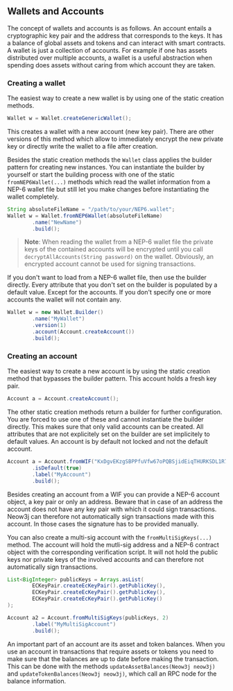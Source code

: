 ## Wallets and Accounts

The concept of wallets and accounts is as follows. An account entails a
cryptographic key pair and the address that corresponds to the keys. It has a
balance of global assets and tokens and can interact with smart contracts.
A wallet is just a collection of accounts. For example if one has assets
distributed over multiple accounts, a wallet is a useful abstraction when
spending does assets without caring from which account they are taken.


### Creating a wallet

The easiest way to create a new wallet is by using one of the static creation 
methods. 

```java
Wallet w = Wallet.createGenericWallet();
```

This creates a wallet with a new account (new key pair). There are other
versions of this method which allow to immediately encrypt the new private key
or directly write the wallet to a file after creation.

Besides the static creation methods the `Wallet` class applies the builder 
pattern for creating new instances. You can instantiate the builder by yourself 
or start the building process with one of the static `fromNEP6Wallet(...)` 
methods which read the wallet information from a NEP-6 wallet file but still let
you make changes before instantiating the wallet completely.

```java
String absoluteFileName = "/path/to/your/NEP6.wallet";
Wallet w = Wallet.fromNEP6Wallet(absoluteFileName)
        .name("NewName")
        .build();
```

> __Note__: When reading the wallet from a NEP-6 wallet file the private keys of
the contained accounts will be encrypted until you call
`decryptAllAccounts(String password)` on the wallet. Obviously, an encrypted 
account cannot be used for signing transactions.

If you don't want to load from a NEP-6 wallet file, then use the builder
directly. Every attribute that you don't set on the builder is populated by a
default value. Except for the accounts. If you don't specify one or more
accounts the wallet will not contain any.

```java
Wallet w = new Wallet.Builder()
        .name("MyWallet")
        .version(1)
        .account(Account.createAccount())
        .build();
```


### Creating an account

The easiest way to create a new account is by using the static creation method
that bypasses the builder pattern. This account holds a fresh key pair.

```java
Account a = Account.createAccount();
```

The other static creation methods return a builder for further configuration.
You are forced to use one of these and cannot instantiate the builder directly.
This makes sure that only valid accounts can be created.
All attributes that are not explicitely set on the builder are set implicitely
to default values. An account is by default not locked and not the default
account.

```java
Account a = Account.fromWIF("KxDgvEKzgSBPPfuVfw67oPQBSjidEiqTHURKSDL1R7yGaGYAeYnr")
        .isDefault(true)
        .label("MyAccount")
        .build();
```

Besides creating an account from a WIF you can provide a NEP-6 account object, a
key pair or only an address. Beware that in case of an address the account does
not have any key pair with which it could sign transactions. Neow3j can
therefore not automatically sign transactions made with this account. In those
cases the signature has to be provided manually.

You can also create a multi-sig account with the `fromMultiSigKeys(...)` method.
The account will hold the mutli-sig address and a NEP-6 contract object with the
corresponding verification script. It will not hold the public keys nor private
keys of the involved accounts and can therefore not automatically sign
transactions.

```java
List<BigInteger> publicKeys = Arrays.asList(
        ECKeyPair.createEcKeyPair().getPublicKey(),
        ECKeyPair.createEcKeyPair().getPublicKey(),
        ECKeyPair.createEcKeyPair().getPublicKey()
);

Account a2 = Account.fromMultiSigKeys(publicKeys, 2)
        .label("MyMultiSigAccount")
        .build();
```

An important part of an account are its asset and token balances. When you use 
an account in transactions that require assets or tokens you need to make sure 
that the balances are up to date before making the transaction.
This can be done with the methods `updateAssetBalances(Neow3j neow3j)` and
`updateTokenBalances(Neow3j neow3j)`, which call an RPC node for the 
balance information.